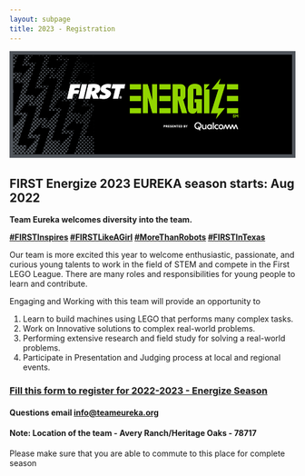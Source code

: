 ```yaml
---
layout: subpage
title: 2023 - Registration
---
```


<a href="https://info.firstinspires.org/first-energize-season?utm_campaign=fir-registration-023&utm_medium=first&_hsmi=213525428&_hsenc=p2ANqtz--5XHm930hxME1ZT-R0NKqvbiWq5nmiD1lrnF25LJuaw7wpLhwy7EzKS8e9J1lRl7H5f8R0ghXJfe9sMgKg716bXvRMHQ&utm_source=newsletter">
    <img src="/public/images/FLL-2023/2023-FIRST-Energize-logo.webp">
</a>

## FIRST Energize 2023 EUREKA season starts: Aug 2022

**Team Eureka welcomes diversity into the team.**

**[#FIRSTInspires](https://twitter.com/search?q=%23FIRSTInspires&src=typed_query&f=top) [#FIRSTLikeAGirl](https://twitter.com/search?q=%23FIRSTLikeAGirl) [#MoreThanRobots](https://twitter.com/search?q=%23morethanrobots&src=hashtag_click) [#FIRSTInTexas](https://twitter.com/FIRSTinTexas)**

Our team is more excited this year to welcome enthusiastic, passionate, and curious young talents to work in the field of STEM and compete in the First LEGO League. There are many roles and responsibilities for young people to learn and contribute.

Engaging and Working with this team will provide an opportunity to 

1. Learn to build machines using LEGO that performs many complex tasks.
2. Work on Innovative solutions to complex real-world problems.
3. Performing extensive research and field study for solving a real-world problems.
4. Participate in Presentation and Judging process at local and regional events.



### [Fill this form to register for 2022-2023 - Energize Season](https://docs.google.com/forms/d/e/1FAIpQLSdGyLOaNpF4UNYJOtsGkpz-_O6cH4iOulsTHgTPSot7fWppLg/viewform)

#### Questions email <a href="mailto:info@teameureka.org">info@teameureka.org</a>

#### Note: Location of the team - Avery Ranch/Heritage Oaks - 78717
Please make sure that you are able to commute to this place for complete season
